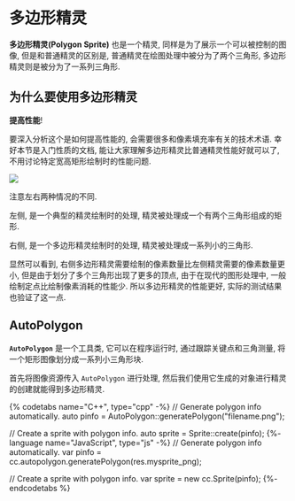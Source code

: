 # 多边形精灵

__多边形精灵(Polygon Sprite)__ 也是一个精灵, 同样是为了展示一个可以被控制的图像, 但是和普通精灵的区别是, 普通精灵在绘图处理中被分为了两个三角形, 多边形精灵则是被分为了一系列三角形.

## 为什么要使用多边形精灵

__提高性能__!

要深入分析这个是如何提高性能的, 会需要很多和像素填充率有关的技术术语. 幸好本节是入门性质的文档, 能让大家理解多边形精灵比普通精灵性能好就可以了, 不用讨论特定宽高矩形绘制时的性能问题.

![](../../en/sprites/sprites-img/polygonsprite.png "")

注意左右两种情况的不同.

左侧, 是一个典型的精灵绘制时的处理, 精灵被处理成一个有两个三角形组成的矩形.

右侧, 是一个多边形精灵绘制时的处理, 精灵被处理成一系列小的三角形.

显然可以看到, 右侧多边形精灵需要绘制的像素数量比左侧精灵需要的像素数量更小, 但是由于划分了多个三角形出现了更多的顶点, 由于在现代的图形处理中, 一般绘制定点比绘制像素消耗的性能少. 所以多边形精灵的性能更好, 实际的测试结果也验证了这一点.

<!--Now more and more GPUs were tailor designed to do 3d graphics, which can handle loads of vertices, but limited in Pixel Fill-Rate. But by representing almost always "None-rectangular" 2d images with a rectangular quad, GPU wastes precious bandwidth drawing totally transparent part of the sprite.

Take the above Grossini example, the left side is a normal Sprite, the right side is the same image but with 18 triangles and 20 vertices. Because the triangles were such a "tight fit", the 18 triangles counts only 4089 pixels surface area compared to the quad version which is 10285 pixels, that is 60% pixels saved!

![](sprites-img/polygonsprite.png "")

Here is a performance test.The test keep on adding dynamic sprite to the screen until it reach down to 40 fps, the numbers are how many SpritePolygon or Sprite it can run stably at 40PS.

| Devices        | Sprite  | Polygon Sprite| Promotion|
| -------------- |:-------:| :------------:| :-------:|
| iPhone 6 plus  | 259     | 566           | 118.53%  |
| Samsung 9100   | 365     | 526           | 44.1%    |
| rMBP late 2013 | 471     | 1150          | 144.16%  |
-->

## AutoPolygon

__`AutoPolygon`__ 是一个工具类, 它可以在程序运行时, 通过跟踪关键点和三角测量, 将一个矩形图像划分成一系列小三角形块.

首先将图像资源传入 `AutoPolygon` 进行处理, 然后我们使用它生成的对象进行精灵的创建就能得到多边形精灵.

{% codetabs name="C++", type="cpp" -%}
// Generate polygon info automatically.
auto pinfo = AutoPolygon::generatePolygon("filename.png");

// Create a sprite with polygon info.
auto sprite = Sprite::create(pinfo);
{%- language name="JavaScript", type="js" -%}
// Generate polygon info automatically.
var pinfo = cc.autopolygon.generatePolygon(res.mysprite_png);

// Create a sprite with polygon info.
var sprite = new cc.Sprite(pinfo);
{%- endcodetabs %}

